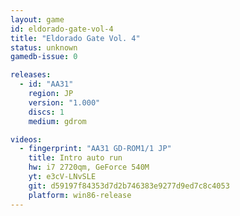 ```yaml
---
layout: game
id: eldorado-gate-vol-4
title: "Eldorado Gate Vol. 4"
status: unknown
gamedb-issue: 0

releases:
  - id: "AA31"
    region: JP
    version: "1.000"
    discs: 1
    medium: gdrom

videos:
  - fingerprint: "AA31 GD-ROM1/1 JP"
    title: Intro auto run
    hw: i7 2720qm, GeForce 540M
    yt: e3cV-LNvSLE
    git: d59197f84353d7d2b746383e9277d9ed7c8c4053
    platform: win86-release
---
```

